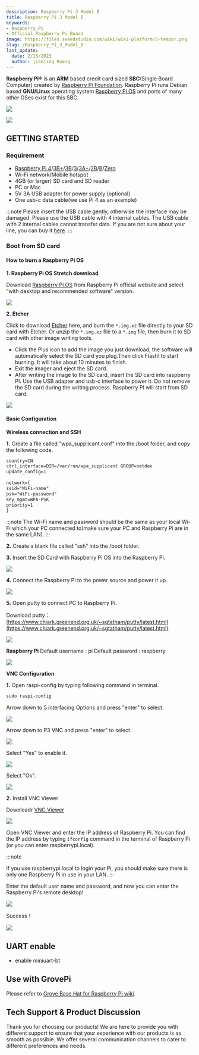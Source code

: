 ```yaml
---
description: Raspberry Pi 3 Model B
title: Raspberry Pi 3 Model B
keywords:
- Raspberry_Pi
- Official_Raspberry_Pi_Board
image: https://files.seeedstudio.com/wiki/wiki-platform/S-tempor.png
slug: /Raspberry_Pi_3_Model_B
last_update:
  date: 2/15/2023
  author: jianjing Huang
---
```

<!-- ---
name: Raspberry Pi getting started
category: MakerPro
bzurl: https://www.seeedstudio.com/Raspberry-Pi-3-Model-B-p-2625.html
oldwikiname:  Raspberry Pi 3 Model B
prodimagename:  rpi4.png
surveyurl: https://www.research.net/r/Raspberry_Pi_3_Model_B
sku:     110061131
--- -->

**Raspberry Pi®** is an **ARM** based credit card sized **SBC**(Single Board Computer) created by [Raspberry Pi Foundation](http://www.raspberrypi.org). Raspberry Pi runs Debian based **GNU/Linux** operating system [Raspberry Pi OS](https://www.raspberrypi.org/downloads/raspberry-pi-os/) and ports of many other OSes exist for this SBC.

![](https://files.seeedstudio.com/wiki/Raspberry_Pi_3_Model_B/img/rpi4.png)

[![](https://files.seeedstudio.com/wiki/Seeed-WiKi/docs/images/300px-Get_One_Now_Banner-ragular.png)](https://www.seeedstudio.com/Raspberry-Pi-4-Computer-Model-B-8GB-p-4595.html)

## GETTING STARTED

### Requirement

- [Raspberry Pi 4](https://www.seeedstudio.com/Raspberry-Pi-4-Computer-Model-B-8GB-p-4595.html)/[3B+](https://www.seeedstudio.com/Raspberry-Pi-3-Model-B--p-3037.html)/[3B](https://www.seeedstudio.com/Raspberry-Pi-3-Model-B-p-2625.html)/[3](https://www.seeedstudio.com/Raspberry-Pi-Compute-Module-3-p-2848.html)/[3A+](https://www.seeedstudio.com/Raspberry-Pi-3-Model-p-3216.html)/[2B](https://www.seeedstudio.com/Raspberry-Pi-2-Model-B-w-ARMv7-Quad-Core-1GB-RAM-p-2289.html)/[B](https://www.seeedstudio.com/Raspberry-Pi-Model-B-p-1634.html)/[Zero](https://www.seeedstudio.com/Raspberry-Pi-Zero-p-4254.html)
- Wi-Fi network/Mobile hotspot
- 4GB (or larger) SD card and SD reader
- PC or Mac
- 5V 3A USB adapter for power supply (optional)  
- One usb-c data cable(we use Pi 4 as an example)

:::note
Please insert the USB cable gently, otherwise the interface may be damaged. Please use the USB cable with 4 internal cables. The USB cable with 2 internal cables cannot transfer data. If you are not sure about your line, you can buy it [here](https://www.seeedstudio.com/Micro-USB-Cable-48cm-p-1475.html).
:::
  
### Boot from SD card

#### How to burn a Raspberry Pi OS

**1. Raspberry Pi OS Stretch download**

Download [Raspberry Pi OS](https://www.raspberrypi.org/downloads/raspberry-pi-os/) from Raspberry Pi official website and select “with desktop and recommended software” version.

![](https://files.seeedstudio.com/wiki/Raspberry_Pi_3_Model_B/img/rspberrypios.png)

**2. Etcher**

Click to download <a href="https://etcher.io/">Etcher</a> here, and burn the ```*.img.xz``` file directly to your SD card with Etcher. Or unzip the ```*.img.xz``` file to a ```*.img``` file, then burn it to SD card with other image writing tools.
<br />

- Click the Plus icon to add the image you just download, the software will automatically select the SD card you plug.Then click Flash! to start burning. It will take about 10 minutes to finish.
- Exit the imager and eject the SD card.
- After writing the image to the SD card, insert the SD card into raspberry PI. Use the USB adapter and usb-c interface to power it. Do not remove the SD card during the writing process. Raspberry PI will start from SD card.

![](https://files.seeedstudio.com/wiki/Raspberry_Pi_3_Model_B/img/etcher.png)

#### Basic Configuration

**Wireless connection and SSH**

**1.** Create a file called "wpa_supplicant.conf" into the /boot folder, and copy the following code.

```txt
country=CN
ctrl_interface=DIR=/var/run/wpa_supplicant GROUP=netdev
update_config=1
 
network={
ssid="WiFi-name"
psk="WiFi-password"
key_mgmt=WPA-PSK
priority=1
}
```

:::note
The Wi-Fi name and password should be the same as your local Wi-Fi which your PC connected to(make sure your PC and Raspberry Pi are in the same LAN).
:::

**2.** Create a blank file called "ssh" into the /boot folder.

**3.** Insert the SD Card with Raspberry Pi OS into the Raspberry Pi.

![](https://files.seeedstudio.com/wiki/Grove_Beginner_Kit_for_RaspberryPi/img/sd_card.jpg)

**4.** Connect the Raspberry Pi to the power source and power it up.

![](https://files.seeedstudio.com/wiki/Grove_Beginner_Kit_for_RaspberryPi/img/power.jpg)

**5.** Open putty to connect PC to Raspberry Pi.

Download putty： [https://www.chiark.greenend.org.uk/~sgtatham/putty/latest.html](https://www.chiark.greenend.org.uk/~sgtatham/putty/latest.html)

![](https://files.seeedstudio.com/wiki/Grove_Beginner_Kit_for_RaspberryPi/img/ss3.png)

**Raspberry Pi**
Default username : pi
Default password : raspberry

![](https://files.seeedstudio.com/wiki/Grove_Beginner_Kit_for_RaspberryPi/img/ss4.jpg)

**VNC Configuration**

**1.** Open raspi-config by typing following command in terminal.

```bash
sudo raspi-config
```

Arrow down to 5 interfacing Options and press "enter" to select.

![](https://files.seeedstudio.com/wiki/Grove_Beginner_Kit_for_RaspberryPi/img/ss5.png)

Arrow down to P3 VNC and press "enter" to select.

![](https://files.seeedstudio.com/wiki/Grove_Beginner_Kit_for_RaspberryPi/img/ss6.png)

Select "Yes" to enable it.

![](https://files.seeedstudio.com/wiki/Grove_Beginner_Kit_for_RaspberryPi/img/ss7.png)

Select "Ok".

![](https://files.seeedstudio.com/wiki/Grove_Beginner_Kit_for_RaspberryPi/img/ss8.png)

**2.** Install VNC Viewer

Downloadr [VNC Viewer](https://www.realvnc.com/en/connect/download/viewer/)

![](https://files.seeedstudio.com/wiki/Grove_Beginner_Kit_for_RaspberryPi/img/ss9.png)

Open VNC Viewer and enter the IP address of Raspberry Pi. You can find the IP address by typing `ifconfig` command in the terminal of Raspberry Pi (or you can enter raspberrypi.local).

:::note

If you use raspberrypi.local to login your Pi, you should make sure there is only one Raspberry Pi in use in your LAN.
:::

Enter the default user name and password, and now you can enter the Raspberry Pi's remote desktop!

![](https://files.seeedstudio.com/wiki/Grove_Beginner_Kit_for_RaspberryPi/img/ss10.png)

Success！

![](https://files.seeedstudio.com/wiki/Grove_Beginner_Kit_for_RaspberryPi/img/ss11.PNG)

## UART enable

- enable miniuart-bt

## Use with GrovePi

Please refer to [Grove Base Hat for Raspberry Pi wiki](https://wiki.seeedstudio.com/Grove_Base_Hat_for_Raspberry_Pi/).

## Tech Support & Product Discussion

Thank you for choosing our products! We are here to provide you with different support to ensure that your experience with our products is as smooth as possible. We offer several communication channels to cater to different preferences and needs.

<div class="button_tech_support_container">
<a href="https://forum.seeedstudio.com/" class="button_forum"></a> 
<a href="https://www.seeedstudio.com/contacts" class="button_email"></a>
</div>

<div class="button_tech_support_container">
<a href="https://discord.gg/eWkprNDMU7" class="button_discord"></a> 
<a href="https://github.com/Seeed-Studio/wiki-documents/discussions/69" class="button_discussion"></a>
</div>
